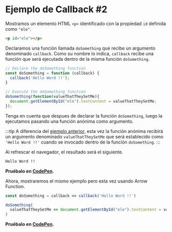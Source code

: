 # Ejemplo de Callback #2

Mostramos un elemento HTML `<p>` identificado con la propiedad `id` definida como `"ele"`.
```html
<p id="ele"></p>
```

Declaramos una función llamada `doSomething` que recibe un argumento denominado `callback`. Como su nombre lo indica, `callback` recibe una función que será ejecutada dentro de la misma función `doSomething`.
```js
// Declare the doSomething function
const doSomething = function (callback) {
  callback('Hello Word !!');
}

// Execute the doSomething function
doSomething(function(valueThatTheySetMe){
  document.getElementById("ele").textContent = valueThatTheySetMe;
});
```
Tenga en cuenta que despues de declarar la función `doSomething`, luego la ejecutamos pasando una función anónima como argumento.

:::tip
A diferencia del [ejemplo anterior](./callback-1.html), esta vez la función anónima recibirá un argumento denominado `valueThatTheySetMe` que será establecido como `'Hello Word !!'` cuando se invocado dentro de la función `doSomething`.
:::

Al refrescar el navegador, el resultado será el siguiente.

```sh
Hello Word !!
```

**Pruébalo en [CodePen](https://codepen.io/ejimenez123/pen/BaKpoMx).**

Ahora, mostraremos el mismo ejemplo pero esta vez usando Arrow Function.

```js
const doSomething = callback => callback('Hello Word !!')

doSomething(
  valueThatTheySetMe => document.getElementById("ele").textContent = valueThatTheySetMe
)
```
**Pruébalo en [CodePen](https://codepen.io/ejimenez123/pen/KKzadEJ).**
